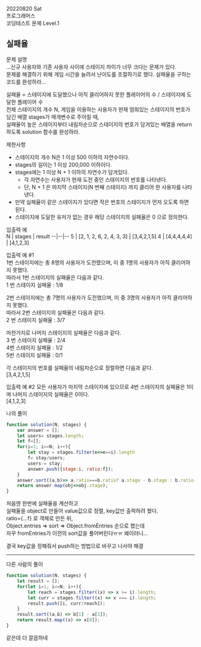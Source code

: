 20220820 Sat   
프로그래머스   
코딩테스트 문제 Level.1   

실패율
---
문제 설명   
...신규 사용자와 기존 사용자 사이에 스테이지 차이가 너무 크다는 문제가 있다.   
문제를 해결하기 위해 게임 시간을 늘려서 난이도를 조절하기로 했다. 실패율을 구하는 코드를 완성하라...   

실패율 = 스테이지에 도달했으나 아직 클리어하지 못한 플레이어의 수 / 스테이지에 도달한 플레이어 수   
전체 스테이지의 개수 N, 게임을 이용하는 사용자가 현재 멈춰있는 스테이지의 번호가 담긴 배열 stages가 매개변수로 주어질 때,   
실패율이 높은 스테이지부터 내림차순으로 스테이지의 번호가 담겨있는 배열을 return 하도록 solution 함수를 완성하라.   

제한사항   
- 스테이지의 개수 N은 1 이상 500 이하의 자연수이다.   
- stages의 길이는 1 이상 200,000 이하이다.   
- stages에는 1 이상 N + 1 이하의 자연수가 담겨있다.   
  - 각 자연수는 사용자가 현재 도전 중인 스테이지의 번호를 나타낸다.   
  - 단, N + 1 은 마지막 스테이지(N 번째 스테이지) 까지 클리어 한 사용자를 나타낸다.   
- 만약 실패율이 같은 스테이지가 있다면 작은 번호의 스테이지가 먼저 오도록 하면 된다.   
- 스테이지에 도달한 유저가 없는 경우 해당 스테이지의 실패율은 0 으로 정의한다.   

입출력 예   
N	| stages	| result
--|--|--
5	| [2, 1, 2, 6, 2, 4, 3, 3]	| [3,4,2,1,5]
4	| [4,4,4,4,4]	| [4,1,2,3]

입출력 예 #1   
1번 스테이지에는 총 8명의 사용자가 도전했으며, 이 중 1명의 사용자가 아직 클리어하지 못했다.   
따라서 1번 스테이지의 실패율은 다음과 같다.   
1 번 스테이지 실패율 : 1/8   

2번 스테이지에는 총 7명의 사용자가 도전했으며, 이 중 3명의 사용자가 아직 클리어하지 못했다.   
따라서 2번 스테이지의 실패율은 다음과 같다.  
2 번 스테이지 실패율 : 3/7   

마찬가지로 나머지 스테이지의 실패율은 다음과 같다.   
3 번 스테이지 실패율 : 2/4   
4번 스테이지 실패율 : 1/2   
5번 스테이지 실패율 : 0/1   

각 스테이지의 번호를 실패율의 내림차순으로 정렬하면 다음과 같다.   
[3,4,2,1,5]   

입출력 예 #2
모든 사용자가 마지막 스테이지에 있으므로 4번 스테이지의 실패율은 1이며 나머지 스테이지의 실패율은 0이다.   
[4,1,2,3]   

나의 풀이
```jsx
function solution(N, stages) {
    var answer = [];
    let users= stages.length;
    let f=[];
    for(i=1; i<=N; i++){
        let stay = stages.filter(e=>e==i).length
        f= stay/users;
        users-= stay;
        answer.push({stage:i, ratio:f});
    }
    answer.sort((a,b)=> a.ratio===b.ratio? a.stage - b.stage : b.ratio- a.ratio);
    return answer.map(obj=>obj.stage);
}
```
처음엔 한번에 실패율을 계산하고   
실패율을 object로 만들어 value값으로 정렬, key값만 출력하려 했다.   
ratio={...f} 로 객체로 만든 뒤,   
Object.entries => sort => Object.fromEntries 순으로 했는데   
자꾸 fromEntries가 이전의 sort값을 풀어버린다ㅠㅠ 왜이러니...   

결국 key값을 정해줘서 push하는 방법으로 바꾸고 나서야 해결   

***
다른 사람의 풀이
```jsx
function solution(N, stages) {
    let result = [];
    for(let i=1; i<=N; i++){
        let reach = stages.filter((x) => x >= i).length;
        let curr = stages.filter((x) => x === i).length;
        result.push([i, curr/reach]);
    }
    result.sort((a,b) => b[1] - a[1]);
    return result.map((x) => x[0]);
}
```
같은데 더 깔끔하네   









